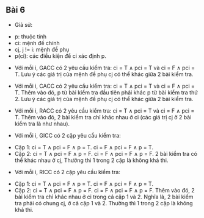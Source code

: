 ## Bài 6
- Giả sử:
 * p: thuộc tính
 * ci: mệnh đề chính
 * cj, j != i: mệnh đề phụ
 * p(ci): các điều kiện để ci xác định p.

- Với mỗi i, GACC có 2 yêu cầu kiểm tra: ci = T ∧ pci = T và ci = F ∧ pci = T. Lưu ý các giá trị của mệnh đề phụ cj có thể khác giữa 2 bài kiểm tra.

- Với mỗi i, CACC có 2 yêu cầu kiểm tra: ci = T ∧ pci = T và ci = F ∧ pci = T. Thêm vào đó, p từ bài kiểm tra đầu tiên phải khác p từ bài kiểm tra thứ 2. Lưu ý các giá trị của mệnh đề phụ cj có thể khác giữa 2 bài kiểm tra.

- Với mỗi i, RACC có 2 yêu cầu kiểm tra: ci = T ∧ pci = T và ci = F ∧ pci = T. Thêm vào đó, 2 bài kiểm tra chỉ khác nhau ở ci (các giá trị cj ở 2 bài kiểm tra là như nhau).

- Với mỗi i, GICC có 2 cặp yêu cầu kiểm tra:
 * Cặp 1: ci = T ∧ pci = F ∧ p = T. ci = F ∧ pci = F ∧ p = T.
 * Cặp 2: ci = T ∧ pci = F ∧ p = F. ci = F ∧ pci = F ∧ p = F.
 2 bài kiểm tra có thể khác nhau ở cj, Thường thì 1 trong 2 cặp là không khả thi.
- Với mỗi i, RICC có 2 cặp yêu cầu kiểm tra:
 * Cặp 1: ci = T ∧ pci = F ∧ p = T. ci = F ∧ pci = F ∧ p = T.
 * Cặp 2: ci = T ∧ pci = F ∧ p = F. ci = F ∧ pci = F ∧ p = F.
 Thêm vào đó, 2 bài kiểm tra chỉ khác nhau ở ci trong cả cặp 1 và 2. Nghĩa là, 2 bài kiểm tra phải có chung cj, ở cả  cặp 1 và 2. Thường thì 1 trong 2 cặp là không khả thi. 
